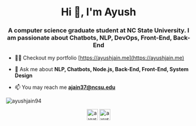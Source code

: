 <h1 align="center">Hi 👋, I'm Ayush</h1>
<h3 align="center">A computer science graduate student at NC State University. I am passionate about Chatbots, NLP, DevOps, Front-End, Back-End</h3>

- 👨‍💻 Checkout my portfolio [https://ayushjain.me](https://ayushjain.me)

- 💬 Ask me about **NLP, Chatbots, Node.js, Back-End, Front-End, System Design**

- 📫 You may reach me **ajain37@ncsu.edu**

<p><img align="center" src="https://github-readme-stats.vercel.app/api/top-langs/?username=ayushjain94&layout=compact" alt="ayushjain94" /></p>

<p align="center"> 
<a href="https://twitter.com/ayushjamsaria" target="blank"><img align="center" src="https://cdn.jsdelivr.net/npm/simple-icons@3.0.1/icons/twitter.svg" alt="ayushjamsaria" height="30" width="30" /></a>
<a href="https://instagram.com/ayushjamsaria" target="blank"><img align="center" src="https://cdn.jsdelivr.net/npm/simple-icons@3.0.1/icons/instagram.svg" alt="ayushjamsaria" height="30" width="30" /></a>
</p>
